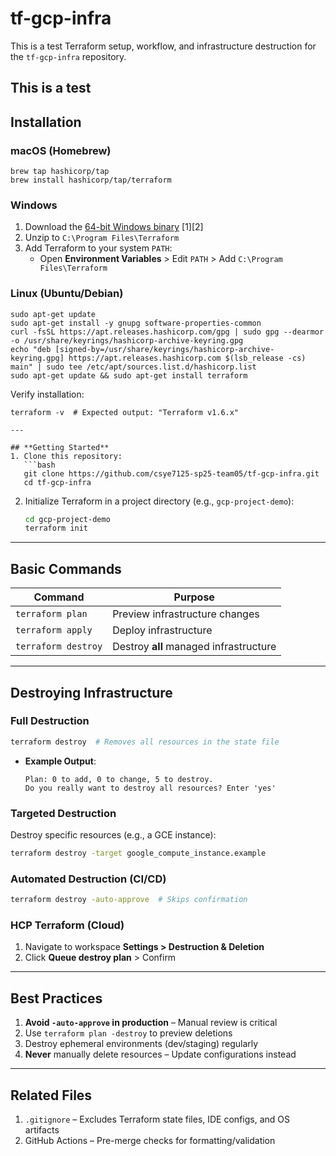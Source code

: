 # tf-gcp-infra
This is a test
Terraform setup, workflow, and infrastructure destruction for the `tf-gcp-infra` repository.

This is a test
---

## **Installation**

### **macOS (Homebrew)**

```
brew tap hashicorp/tap
brew install hashicorp/tap/terraform
```

### **Windows**

1. Download the [64-bit Windows binary](https://developer.hashicorp.com/terraform/downloads) [1][2]
2. Unzip to `C:\Program Files\Terraform`
3. Add Terraform to your system `PATH`:
   - Open **Environment Variables** > Edit `PATH` > Add `C:\Program Files\Terraform`

### **Linux (Ubuntu/Debian)**

```
sudo apt-get update
sudo apt-get install -y gnupg software-properties-common
curl -fsSL https://apt.releases.hashicorp.com/gpg | sudo gpg --dearmor -o /usr/share/keyrings/hashicorp-archive-keyring.gpg
echo "deb [signed-by=/usr/share/keyrings/hashicorp-archive-keyring.gpg] https://apt.releases.hashicorp.com $(lsb_release -cs) main" | sudo tee /etc/apt/sources.list.d/hashicorp.list
sudo apt-get update && sudo apt-get install terraform
```

Verify installation:

````
terraform -v  # Expected output: "Terraform v1.6.x"

---

## **Getting Started**
1. Clone this repository:
   ```bash
   git clone https://github.com/csye7125-sp25-team05/tf-gcp-infra.git
   cd tf-gcp-infra
````

2. Initialize Terraform in a project directory (e.g., `gcp-project-demo`):
   ```bash
   cd gcp-project-demo
   terraform init
   ```

---

## **Basic Commands**

| Command             | Purpose                                |
| ------------------- | -------------------------------------- |
| `terraform plan`    | Preview infrastructure changes         |
| `terraform apply`   | Deploy infrastructure                  |
| `terraform destroy` | Destroy **all** managed infrastructure |

---

## **Destroying Infrastructure**

### Full Destruction

```bash
terraform destroy  # Removes all resources in the state file
```

- **Example Output**:
  ```
  Plan: 0 to add, 0 to change, 5 to destroy.
  Do you really want to destroy all resources? Enter 'yes'
  ```

### Targeted Destruction

Destroy specific resources (e.g., a GCE instance):

```bash
terraform destroy -target google_compute_instance.example
```

### Automated Destruction (CI/CD)

```bash
terraform destroy -auto-approve  # Skips confirmation
```

### HCP Terraform (Cloud)

1. Navigate to workspace **Settings > Destruction & Deletion**
2. Click **Queue destroy plan** > Confirm

---

## **Best Practices**

1. **Avoid `-auto-approve` in production** – Manual review is critical
2. Use `terraform plan -destroy` to preview deletions
3. Destroy ephemeral environments (dev/staging) regularly
4. **Never** manually delete resources – Update configurations instead

---

## **Related Files**

1. `.gitignore` – Excludes Terraform state files, IDE configs, and OS artifacts
2. GitHub Actions – Pre-merge checks for formatting/validation
